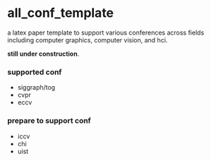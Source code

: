 # all_conf_template
a latex paper template to support various conferences across fields including computer graphics,  computer vision, and hci.

**still under construction**.

### supported conf
* siggraph/tog
* cvpr
* eccv

### prepare to support conf
* iccv
* chi
* uist 
